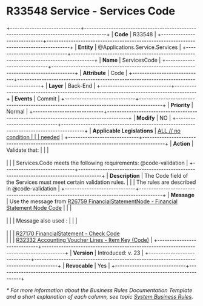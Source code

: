 ﻿---
erp.type: business-rule
erp.entity: Applications.Service.Services
---

# R33548 Service - Services Code
+-----------------------------+---------------------------------------------------------------------------------------+
| **Code**                    | R33548                                                                                |
+-----------------------------+---------------------------------------------------------------------------------------+
| **Entity**                  | @Applications.Service.Services                                                        |
+-----------------------------+---------------------------------------------------------------------------------------+
| **Name**                    | ServicesCode                                                                          |
+-----------------------------+---------------------------------------------------------------------------------------+
| **Attribute**               | Code                                                                                  |
+-----------------------------+---------------------------------------------------------------------------------------+
| **Layer**                   | Back-End                                                                              |
+-----------------------------+---------------------------------------------------------------------------------------+
| **Events**                  | Commit                                                                                |
+-----------------------------+---------------------------------------------------------------------------------------+
| **Priority**                | Normal                                                                                |
+-----------------------------+---------------------------------------------------------------------------------------+
| **Modify**                  | NO                                                                                    |
+-----------------------------+---------------------------------------------------------------------------------------+
| **Applicable Legislations** | [ALL // no condition                                                                  |
|                             | needed](xref:applicable-legislations)                                                 |
+-----------------------------+---------------------------------------------------------------------------------------+
| **Action**                  | Validate that:                                                                        |
|                             | <br/><br/>                                                                            |
|                             | Services.Code meets the following requirements: @code-validation                      |
+-----------------------------+---------------------------------------------------------------------------------------+
| **Description**             | The Code field of the Services must meet certain validation rules.                    |
|                             | The rules are described in @code-validation                                           |
+-----------------------------+---------------------------------------------------------------------------------------+
| **Message**                 | Use the message from [R26759 FinancialStatementNode - Financial Statement Node Code](~/business-rules/R26759.md) |
|                             | <br/><br/>                                                                            |
|                             | Message also used :                                                                   |
|                             | <br/><br/>                                                                            |
|                             | [R27170 FinancialStatement - Check Code](~/business-rules/R27170.md) <br>             |
|                             | [R32332 Accounting Voucher Lines - Item Key (Code)](~/business-rules/R32332.md)       |
+-----------------------------+---------------------------------------------------------------------------------------+
| **Version**                 | Introduced: v. 23                                                                     |
+-----------------------------+---------------------------------------------------------------------------------------+
| **Revocable**               | Yes                                                                                    |
+-----------------------------+---------------------------------------------------------------------------------------+

*\* For more information about the Business Rules Documentation Template and a short explanation of each column, see
topic [System Business Rules](../templates/template-description-system-business-rules.md).*
